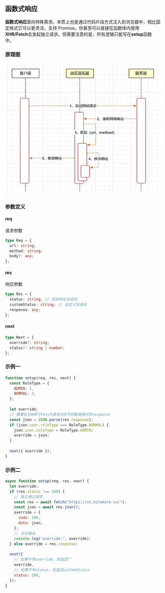 ## 函数式响应

**函数式响应**面向特殊需求。本质上也是通过代码片段方式注入到浏览器中，相比固定格式它可以更灵活，支持 Promise。你甚至可以直接在函数体内使用**XHR/Fetch**去发起独立请求。但需要注意的是，所有逻辑只能写在**setup**函数中。

### 原理图

![diagram](/media/diagram.png)

### 参数定义

#### req

请求参数

```ts
type Req = {
  url: string;
  method: string;
  body?: any;
};
```

#### res

响应参数

```ts
type Res = {
  status: string; // 系统响应状态码
  customStatus: string; // 自定义状态码
  response: any;
};
```

#### next

```ts
type Next = {
  override?: string;
  status?: string | number;
};
```

### 示例一

```js
function setup(req, res, next) {
  const RoleType = {
    ADMIN: 1,
    NORMAL: 2,
  };

  let override;
  // 需要区分XHR于Fetch请求对应不同数据格式的response
  const json = JSON.parse(res.response);
  if (json.user.roleType === RoleType.NORMAL) {
    json.user.roleType = RoleType.ADMIN;
    override = json;
  }

  next({ override });
}
```

### 示例二

```js
async function setup(req, res, next) {
  let override;
  if (res.status !== 200) {
    // 独立接口请求
    const res = await fetch("https://v1.hitokoto.cn/");
    const json = await res.json();
    override = {
      code: 100,
      data: json,
    };
    // 日志输出
    console.log("override:", override);
  } else override = res.response;

  next({
    // 如果不传override，则返回""
    override,
    // 如果不传status，则返回customStatus
    status: 200,
  });
}
```

